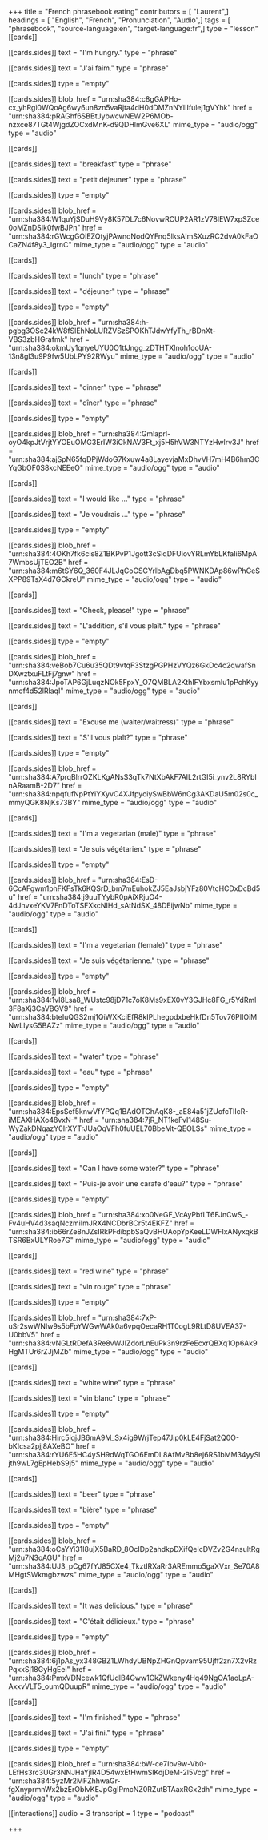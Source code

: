 +++
title = "French phrasebook eating"
contributors = [ "Laurent",]
headings = [ "English", "French", "Pronunciation", "Audio",]
tags = [ "phrasebook", "source-language:en", "target-language:fr",]
type = "lesson"
[[cards]]

[[cards.sides]]
text = "I'm hungry."
type = "phrase"

[[cards.sides]]
text = "J'ai faim."
type = "phrase"

[[cards.sides]]
type = "empty"

[[cards.sides]]
blob_href = "urn:sha384:c8gGAPHo-cx_yhRgi0WQoAg6wy6un8zn5vaRjta4dH0dDMZnNYIIIfulej1gVYhk"
href = "urn:sha384:pRAGhf6SBBtJybwcwNEW2P6MOb-nzxce87TGt4WjgdZOCxdMnK-d9QDHlmGve6XL"
mime_type = "audio/ogg"
type = "audio"

[[cards]]

[[cards.sides]]
text = "breakfast"
type = "phrase"

[[cards.sides]]
text = "petit déjeuner"
type = "phrase"

[[cards.sides]]
type = "empty"

[[cards.sides]]
blob_href = "urn:sha384:W1quYjSDuH9Vy8K57DL7c6NovwRCUP2AR1zV78lEW7xpSZce0oMZnDSIk0fwBJPn"
href = "urn:sha384:rGWcgGOiEZQtyjPAwnoNodQYFnq5IksAlmSXuzRC2dvA0kFaOCaZN4f8y3_IgrnC"
mime_type = "audio/ogg"
type = "audio"

[[cards]]

[[cards.sides]]
text = "lunch"
type = "phrase"

[[cards.sides]]
text = "déjeuner"
type = "phrase"

[[cards.sides]]
type = "empty"

[[cards.sides]]
blob_href = "urn:sha384:h-pgbg3OSc24kW8fSlEhNoLURZVSzSPOKhTJdwYfyTh_rBDnXt-VBS3zbHGrafmk"
href = "urn:sha384:okmUy1qnyeUYU0O1tfJngg_zDTHTXlnoh1ooUA-13n8gl3u9P9fw5UbLPY92RWyu"
mime_type = "audio/ogg"
type = "audio"

[[cards]]

[[cards.sides]]
text = "dinner"
type = "phrase"

[[cards.sides]]
text = "dîner"
type = "phrase"

[[cards.sides]]
type = "empty"

[[cards.sides]]
blob_href = "urn:sha384:Gmlaprl-oyO4kpJtVrjtYYOEuOMG3ErIW3iCkNAV3Ft_xj5H5hVW3NTYzHwlrv3J"
href = "urn:sha384:ajSpN65fqDPjWdoG7Kxuw4a8LayevjaMxDhvVH7mH4B6hm3CYqGbOF0S8kcNEEeO"
mime_type = "audio/ogg"
type = "audio"

[[cards]]

[[cards.sides]]
text = "I would like ..."
type = "phrase"

[[cards.sides]]
text = "Je voudrais ..."
type = "phrase"

[[cards.sides]]
type = "empty"

[[cards.sides]]
blob_href = "urn:sha384:4OKh7fk6cis8Z1BKPvP1Jgott3cSlqDFUiovYRLmYbLKfaIi6MpA7WmbsUjTEO2B"
href = "urn:sha384:m6tSY6Q_360F4JLJqCoCSCYrlbAgDbq5PWNKDAp86wPhGeSXPP89TsX4d7GCkreU"
mime_type = "audio/ogg"
type = "audio"

[[cards]]

[[cards.sides]]
text = "Check, please!"
type = "phrase"

[[cards.sides]]
text = "L'addition, s'il vous plaît."
type = "phrase"

[[cards.sides]]
type = "empty"

[[cards.sides]]
blob_href = "urn:sha384:veBob7Cu6u35QDt9vtqF3StzgPGPHzVYQz6GkDc4c2qwafSnDXwztxuFLtFj7gnw"
href = "urn:sha384:JpoTAP6GjLuqzNOk5FpxY_O7QMBLA2KthIFYbxsmlu1pPchKyynmof4d52lRlaqI"
mime_type = "audio/ogg"
type = "audio"

[[cards]]

[[cards.sides]]
text = "Excuse me (waiter/waitress)"
type = "phrase"

[[cards.sides]]
text = "S'il vous plaît?"
type = "phrase"

[[cards.sides]]
type = "empty"

[[cards.sides]]
blob_href = "urn:sha384:A7prqBlrrQZKLKgANsS3qTk7NtXbAkF7AIL2rtGI5i_ynv2L8RYblnARaamB-2D7"
href = "urn:sha384:npqfufNpPtYiYXyvC4XJfpyoiySwBbW6nCg3AKDaU5m02s0c_mmyQGK8NjKs73BY"
mime_type = "audio/ogg"
type = "audio"

[[cards]]

[[cards.sides]]
text = "I'm a vegetarian (male)"
type = "phrase"

[[cards.sides]]
text = "Je suis végétarien."
type = "phrase"

[[cards.sides]]
type = "empty"

[[cards.sides]]
blob_href = "urn:sha384:EsD-6CcAFgwm1phFKFsTk6KQSrD_bm7mEuhokZJ5EaJsbjYFz80VtcHCDxDcBd5u"
href = "urn:sha384:j9uuTYybR0pAiXRjuO4-4dJhvxeYKV7FnDToTSFXkcNIHd_sAtNdSX_48DEijwNb"
mime_type = "audio/ogg"
type = "audio"

[[cards]]

[[cards.sides]]
text = "I'm a vegetarian (female)"
type = "phrase"

[[cards.sides]]
text = "Je suis végétarienne."
type = "phrase"

[[cards.sides]]
type = "empty"

[[cards.sides]]
blob_href = "urn:sha384:1vI8Lsa8_WUstc98jD71c7oK8Ms9xEX0vY3GJHc8FG_r5YdRml3F8aXj3CaVBGV9"
href = "urn:sha384:bteIuQGS2mj1QiWXKciEfR8kIPLhegpdxbeHkfDn5Tov76PIIOiMNwLlysG5BAZz"
mime_type = "audio/ogg"
type = "audio"

[[cards]]

[[cards.sides]]
text = "water"
type = "phrase"

[[cards.sides]]
text = "eau"
type = "phrase"

[[cards.sides]]
type = "empty"

[[cards.sides]]
blob_href = "urn:sha384:EpsSef5knwVfYPQq1BAdOTChAqK8-_aE84a51jZUofcTIIcR-iMEAXHAXo48vxN-"
href = "urn:sha384:7jR_NT1keFvI148Su-WyZakDNqazY0IrXYTrJUaOqVFh0fuUEL70BbeMt-QEOLSs"
mime_type = "audio/ogg"
type = "audio"

[[cards]]

[[cards.sides]]
text = "Can I have some water?"
type = "phrase"

[[cards.sides]]
text = "Puis-je avoir une carafe d'eau?"
type = "phrase"

[[cards.sides]]
type = "empty"

[[cards.sides]]
blob_href = "urn:sha384:xo0NeGF_VcAyPbfLT6FJnCwS_-Fv4uHV4d3saqNczmiImJRX4NCDbrBCr5t4EKFZ"
href = "urn:sha384:ib66rZe8nJZsIRkPFdibpbSaQvBHUAopYpKeeLDWFIxANyxqkBTSR6BxULYRoe7G"
mime_type = "audio/ogg"
type = "audio"

[[cards]]

[[cards.sides]]
text = "red wine"
type = "phrase"

[[cards.sides]]
text = "vin rouge"
type = "phrase"

[[cards.sides]]
type = "empty"

[[cards.sides]]
blob_href = "urn:sha384:7xP-uSr2swWNIw9s5bFpYWGwWAk0a6vpqOecaRH1T0ogL9RLtD8UVEA37-U0bbV5"
href = "urn:sha384:vNGLtRDefA3Re8vWJIZdorLnEuPk3n9rzFeEcxrQBXq1Op6Ak9HgMTUr6rZJjMZb"
mime_type = "audio/ogg"
type = "audio"

[[cards]]

[[cards.sides]]
text = "white wine"
type = "phrase"

[[cards.sides]]
text = "vin blanc"
type = "phrase"

[[cards.sides]]
type = "empty"

[[cards.sides]]
blob_href = "urn:sha384:Hirc5iqjJB6mA9M_Sx4ig9WrjTep47Jip0kLE4FjSat2Q0O-bKIcsa2pjj8AXeBO"
href = "urn:sha384:rYU6E5HC4ySH9dWqTGO6EmDL8AfMvBb8ej6RS1bMM34yySIjth9wL7gEpHebS9j5"
mime_type = "audio/ogg"
type = "audio"

[[cards]]

[[cards.sides]]
text = "beer"
type = "phrase"

[[cards.sides]]
text = "bière"
type = "phrase"

[[cards.sides]]
type = "empty"

[[cards.sides]]
blob_href = "urn:sha384:oCaYYi31I8ujX5BaRD_8OcIDp2ahdkpDXifQeIcDVZv2G4nsultRgMj2u7N3oAGU"
href = "urn:sha384:UJ3_pCg67fYJ85CXe4_TkztIRXaRr3AREmmo5gaXVxr_Se70A8MHgtSWkmgbzwzs"
mime_type = "audio/ogg"
type = "audio"

[[cards]]

[[cards.sides]]
text = "It was delicious."
type = "phrase"

[[cards.sides]]
text = "C'était délicieux."
type = "phrase"

[[cards.sides]]
type = "empty"

[[cards.sides]]
blob_href = "urn:sha384:6j1pAs_yx348GBZ1LWhdyUBNpZHGnQpvam95Ujff2zn7X2vRzPqxxSj18GyHgEei"
href = "urn:sha384:PmxVDNcewk1QfUdlB4Gww1CkZWkeny4Hq49NgOA1aoLpA-AxxvVLT5_oumQDuupR"
mime_type = "audio/ogg"
type = "audio"

[[cards]]

[[cards.sides]]
text = "I'm finished."
type = "phrase"

[[cards.sides]]
text = "J'ai fini."
type = "phrase"

[[cards.sides]]
type = "empty"

[[cards.sides]]
blob_href = "urn:sha384:bW-ce7Ibv9w-Vb0-LEfHs3rc3UGr3NNJHaYjlR4D54wxEtHwmSlKdjDeM-2l5Vcg"
href = "urn:sha384:5yzMr2MFZhhwaGr-fgXnyprmnWx2bzErObIvKEJpGgIPmcNZ0RZutBTAaxRGx2dh"
mime_type = "audio/ogg"
type = "audio"

[[interactions]]
audio = 3
transcript = 1
type = "podcast"

+++
